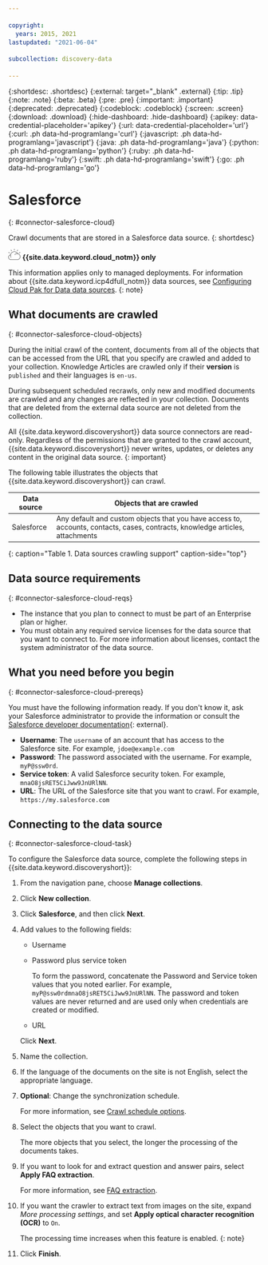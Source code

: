 ```yaml
---

copyright:
  years: 2015, 2021
lastupdated: "2021-06-04"

subcollection: discovery-data

---
```


{:shortdesc: .shortdesc}
{:external: target="_blank" .external}
{:tip: .tip}
{:note: .note}
{:beta: .beta}
{:pre: .pre}
{:important: .important}
{:deprecated: .deprecated}
{:codeblock: .codeblock}
{:screen: .screen}
{:download: .download}
{:hide-dashboard: .hide-dashboard}
{:apikey: data-credential-placeholder='apikey'} 
{:url: data-credential-placeholder='url'}
{:curl: .ph data-hd-programlang='curl'}
{:javascript: .ph data-hd-programlang='javascript'}
{:java: .ph data-hd-programlang='java'}
{:python: .ph data-hd-programlang='python'}
{:ruby: .ph data-hd-programlang='ruby'}
{:swift: .ph data-hd-programlang='swift'}
{:go: .ph data-hd-programlang='go'}

# Salesforce
{: #connector-salesforce-cloud}

Crawl documents that are stored in a Salesforce data source.
{: shortdesc}

![IBM Cloud only](images/ibm-cloud.png) **{{site.data.keyword.cloud_notm}} only**

This information applies only to managed deployments. For information about {{site.data.keyword.icp4dfull_notm}} data sources, see [Configuring Cloud Pak for Data data sources](/docs/discovery-data?topic=discovery-data-collection-types).
{: note}

## What documents are crawled
{: #connector-salesforce-cloud-objects}

During the initial crawl of the content, documents from all of the objects that can be accessed from the URL that you specify are crawled and added to your collection. Knowledge Articles are crawled only if their **version** is `published` and their languages is `en-us`.

During subsequent scheduled recrawls, only new and modified documents are crawled and any changes are reflected in your collection. Documents that are deleted from the external data source are not deleted from the collection.

All {{site.data.keyword.discoveryshort}} data source connectors are read-only. Regardless of the permissions that are granted to the crawl account, {{site.data.keyword.discoveryshort}} never writes, updates, or deletes any content in the original data source.
{: important}

The following table illustrates the objects that {{site.data.keyword.discoveryshort}} can crawl.

| Data source | Objects that are crawled |
|-------------|--------------------------|
| Salesforce | Any default and custom objects that you have access to, accounts, contacts, cases, contracts, knowledge articles, attachments |
{: caption="Table 1. Data sources crawling support" caption-side="top"}

## Data source requirements
{: #connector-salesforce-cloud-reqs}

- The instance that you plan to connect to must be part of an Enterprise plan or higher.
- You must obtain any required service licenses for the data source that you want to connect to. For more information about licenses, contact the system administrator of the data source.

## What you need before you begin
{: #connector-salesforce-cloud-prereqs}

You must have the following information ready. If you don't know it, ask your Salesforce administrator to provide the information or consult the [Salesforce developer documentation](https://developer.salesforce.com/docs/){: external}.

- **Username**: The `username` of an account that has access to the Salesforce site. For example, `jdoe@example.com`
- **Password**: The password associated with the username. For example, `myP@ssw0rd`.
- **Service token**: A valid Salesforce security token. For example, `mnaO8jsRET5CiJww9JnURlNN`.
- **URL**: The URL of the Salesforce site that you want to crawl. For example, `https://my.salesforce.com`

## Connecting to the data source
{: #connector-salesforce-cloud-task}

To configure the Salesforce data source, complete the following steps in {{site.data.keyword.discoveryshort}}:

1.  From the navigation pane, choose **Manage collections**.
1.  Click **New collection**.
1.  Click **Salesforce**, and then click **Next**.
1.  Add values to the following fields:

    - Username
    - Password plus service token
    
      To form the password, concatenate the Password and Service token values that you noted earlier. For example, `myP@ssw0rdmnaO8jsRET5CiJww9JnURlNN`. The password and token values are never returned and are used only when credentials are created or modified.
    - URL

    Click **Next**.
1.  Name the collection.
1.  If the language of the documents on the site is not English, select the appropriate language.
1.  **Optional**: Change the synchronization schedule. 

    For more information, see [Crawl schedule options](/docs/discovery-data?topic=discovery-data-collections#crawlschedule).
1.  Select the objects that you want to crawl.

    The more objects that you select, the longer the processing of the documents takes.
1.  If you want to look for and extract question and answer pairs, select **Apply FAQ extraction**.

    For more information, see [FAQ extraction](/docs/discovery-data?topic=discovery-data-sources#faq-extraction).

1.  If you want the crawler to extract text from images on the site, expand *More processing settings*, and set **Apply optical character recognition (OCR)** to `On`.

    The processing time increases when this feature is enabled.
    {: note}

1.  Click **Finish**.
